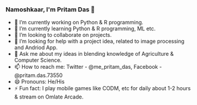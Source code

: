 ### Namoshkaar, I'm Pritam Das 👋


- 🔭 I’m currently working on Python & R programming.
- 🌱 I’m currently learning Python & R programming, ML etc.
- 👯 I’m looking to collaborate on projects.
- 🤔 I’m looking for help with a project idea, related to image processing and Andriod App.
- 💬 Ask me about my ideas in blending knowledge of Agriculture & Computer Science.
- 📫 How to reach me: Twitter - @me_pritam_das, Facebook - @pritam.das.73550
- 😄 Pronouns: He/His
- ⚡ Fun fact: I play mobile games like CODM, etc for daily about 1-2 hours & stream on Omlate Arcade. 

